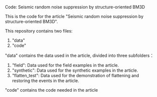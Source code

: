 Code: Seismic random noise suppression by structure-oriented BM3D

This is the code for the article "Seismic random noise suppression by structure-oriented BM3D".

This repository contains two files:
1. "data"
2. "code"

"data" contains the data used in the article, divided into three subfolders：
1. "field": Data used for the field examples in the article.
2. "synthetic": Data used for the synthetic examples in the article.
3. "flatten_test":  Data used for the demonstration of flattening and restoring the events in the article.

"code" contains the code needed in the article
